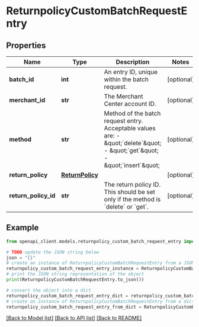 # ReturnpolicyCustomBatchRequestEntry


## Properties

Name | Type | Description | Notes
------------ | ------------- | ------------- | -------------
**batch_id** | **int** | An entry ID, unique within the batch request. | [optional] 
**merchant_id** | **str** | The Merchant Center account ID. | [optional] 
**method** | **str** | Method of the batch request entry. Acceptable values are: - \&quot;&#x60;delete&#x60;\&quot; - \&quot;&#x60;get&#x60;\&quot; - \&quot;&#x60;insert&#x60;\&quot;  | [optional] 
**return_policy** | [**ReturnPolicy**](ReturnPolicy.md) |  | [optional] 
**return_policy_id** | **str** | The return policy ID. This should be set only if the method is &#x60;delete&#x60; or &#x60;get&#x60;. | [optional] 

## Example

```python
from openapi_client.models.returnpolicy_custom_batch_request_entry import ReturnpolicyCustomBatchRequestEntry

# TODO update the JSON string below
json = "{}"
# create an instance of ReturnpolicyCustomBatchRequestEntry from a JSON string
returnpolicy_custom_batch_request_entry_instance = ReturnpolicyCustomBatchRequestEntry.from_json(json)
# print the JSON string representation of the object
print(ReturnpolicyCustomBatchRequestEntry.to_json())

# convert the object into a dict
returnpolicy_custom_batch_request_entry_dict = returnpolicy_custom_batch_request_entry_instance.to_dict()
# create an instance of ReturnpolicyCustomBatchRequestEntry from a dict
returnpolicy_custom_batch_request_entry_from_dict = ReturnpolicyCustomBatchRequestEntry.from_dict(returnpolicy_custom_batch_request_entry_dict)
```
[[Back to Model list]](../README.md#documentation-for-models) [[Back to API list]](../README.md#documentation-for-api-endpoints) [[Back to README]](../README.md)


